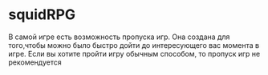 # squidRPG
В самой игре есть возможность пропуска игр. Она создана для того,чтобы можно было быстро дойти до интересующего вас момента в игре. Если вы хотите пройти игру обычным способом, то пропуск игр не рекомендуется
